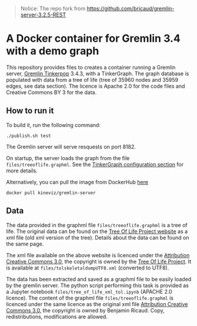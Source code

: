 >Notice: The repo fork from https://github.com/bricaud/gremlin-server-3.2.5-REST

# A Docker container for Gremlin 3.4 with a demo graph

This repository provides files to creates a container running a Gremlin server, [Gremlin Tinkerpop](https://github.com/apache/tinkerpop) 3.4.3, with a TinkerGraph. The graph database is populated with data from a tree of life (tree of 35960 nodes and 35959 edges, see data section). 
The licence is Apache 2.0 for the code files and Creative Commons BY 3 for the data.

## How to run it

To build it, run the following command:
```
./publish.sh test
```
  
  The Gremlin server will serve resquests on port 8182. 

On startup, the server loads the graph from the file `files/treeoflife.graphml`. 
See the [TinkerGraph configuration section](http://tinkerpop.apache.org/docs/current/reference/#_configuration_2) for more details.

Alternatively, you can pull the image from DockerHub [here](https://hub.docker.com/r/kineviz/gremlin-server/)
```
docker pull kineviz/gremlin-server
```

## Data
The data provided in the graphml file `files/treeoflife.graphml` is a tree of life.
The original data can be found on the [Tree Of Life Project website](http://tolweb.org/tree/home.pages/downloadtree.html) as a xml file (old xml version of the tree). Details about the data can be found on the same page.


The xml file available on the above website is licenced under the [Attribution Creative Commons 3.0](https://creativecommons.org/licenses/by/3.0/), the copyright is owned by the [Tree Of Life Project](http://tolweb.org/tree/home.pages/tolcopyright.html). It is available at `files/tolskeletaldumpUTF8.xml` (converted to UTF8).


The data has been extracted and saved as a graphml file to be easily loaded by the gremlin server.
The python script performing this task is provided as a Jupyter notebook `files/tree_of_life_xml_tol.ipynb` (APACHE 2.0 licence).
The content of the graphml file `files/treeoflife.graphml` is licenced under the same licence as the original xml file [Attribution Creative Commons 3.0](https://creativecommons.org/licenses/by/3.0/), the copyright is owned by Benjamin Ricaud. Copy, redistributions, modifications are allowed.
